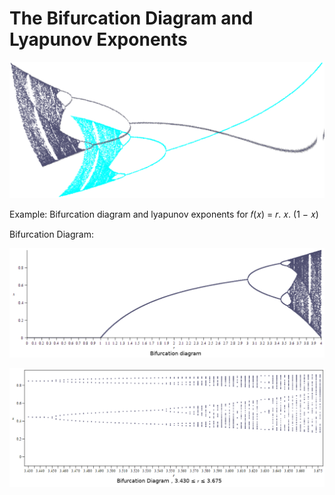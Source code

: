 The Bifurcation Diagram and Lyapunov Exponents
=================================

![alt text](https://github.com/Alirezafathian/bifurcation_and_lyapunov-_exponents/blob/master/figures/header.png)


Example:
Bifurcation diagram and lyapunov exponents for 𝑓(𝑥) = 𝑟. 𝑥. (1 − 𝑥)

Bifurcation Diagram:
	
![alt text](https://github.com/Alirezafathian/bifurcation_and_lyapunov-_exponents/blob/master/figures/bifurcation_diagram.png)

![alt text](https://github.com/Alirezafathian/bifurcation_and_lyapunov-_exponents/blob/master/figures/bifurcation_diagram_34_36.png)


